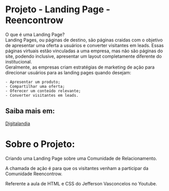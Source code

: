# Projeto - Landing Page - Reencontrow


O que é uma Landing Page? <br>
Landing Pages, ou páginas de destino, são páginas craidas com o objetivo de apresentar uma oferta a usuários e converter visitantes em leads.
Essas páginas virtuais estão vinculadas a uma empresa, mas não são páginas do site, podendo inclusive, apresentar um layout completamente diferente do institucional. <br>
    Geralmente, as empresas criam estratégias de marketing de ação para direcionar usuários para as landing pages quando desejam:

    - Apresentar um produto;
    - Compartilhar uma oferta;
    - Oferecer um conteúdo relevante;
    - Converter visitantes em leads.

## Saiba mais em:

[Digitalandia](https://digilandia.io/transformacao-digital/landing-page/)

# Sobre o Projeto:

Criando uma Landing Page sobre uma Comunidade de Relacionamento.

A chamada de ação é para que os visitantes venham a participar da Comunidade Reencontrow.

Referente a aula de HTML e CSS do Jefferson Vasconcelos no Youtube.
